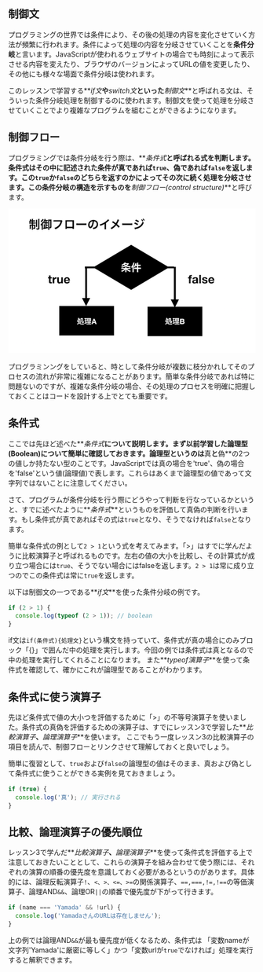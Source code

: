 ## 制御文

プログラミングの世界では条件により、その後の処理の内容を変化させていく方法が頻繁に行われます。条件によって処理の内容を分岐させていくことを**条件分岐**と言います。JavaScriptが使われるウェブサイトの場合でも時刻によって表示させる内容を変えたり、ブラウザのバージョンによってURLの値を変更したり、その他にも様々な場面で条件分岐は使われます。

このレッスンで学習する**_if文_**や**_switch文_**といった**_制御文_**と呼ばれる文は、そういった条件分岐処理を制御するのに使われます。制御文を使って処理を分岐させていくことでより複雑なプログラムを組むことができるようになります。

## 制御フロー

プログラミングでは条件分岐を行う際は、**_条件式_**と呼ばれる式を判断します。条件式はその中に記述された条件が真であれば`true`、偽であれば`false`を返します。この`true`か`false`のどちらを返すのかによってその次に続く処理を分岐させます。この条件分岐の構造を示すものを**_制御フロー(control structure)_**と呼びます。

![Flowchart image](./images/flow-image.png)

プログラミンングをしていると、時として条件分岐が複数に枝分かれしてそのプロセスの流れが非常に複雑になることがあります。簡単な条件分岐であれば特に問題ないのですが、複雑な条件分岐の場合、その処理のプロセスを明確に把握しておくことはコードを設計する上でとても重要です。


## 条件式

ここでは先ほど述べた**_条件式_**について説明します。まず以前学習した論理型(Boolean)について簡単に確認しておきます。論理型というのは**真**と**偽**の2つの値しか持たない型のことです。JavaScriptでは真の場合を'true'、偽の場合を'false'という値(論理値)で表します。これらはあくまで論理型の値であって文字列ではないことに注意してください。

さて、プログラムが条件分岐を行う際にどうやって判断を行なっているかというと、すでに述べたように**_条件式_**というものを評価して真偽の判断を行います。もし条件式が真であればその式は`true`となり、そうでなければ`false`となります。  

簡単な条件式の例として`2 > 1`という式を考えてみます。「>」はすでに学んだように比較演算子と呼ばれるものです。左右の値の大小を比較し、その計算式が成り立つ場合には`true`、そうでない場合にはfalseを返します。`2 > 1`は常に成り立つのでこの条件式は常に`true`を返します。

以下は制御文の一つである**_if文_**を使った条件分岐の例です。

```js
if (2 > 1) {
  console.log(typeof (2 > 1)); // boolean
}
```

if文は`if(条件式){処理文}`という構文を持っていて、条件式が真の場合にのみブロック「{}」で囲んだ中の処理を実行します。今回の例では条件式は真となるので中の処理を実行してくれることになります。
また**_typeof演算子_**を使って条件式を確認して、確かにこれが論理型であることがわかります。


## 条件式に使う演算子

先ほど条件式で値の大小つを評価するために「>」の不等号演算子を使いました。条件式の真偽を評価するための演算子は、すでにレッスン3で学習した**_比較演算子_**、**_論理演算子_**を使います。
ここでもう一度レッスン3の比較演算子の項目を読んで、制御フローとリンクさせて理解しておくと良いでしょう。

簡単に復習として、`true`および`false`の論理型の値はそのまま、真および偽として条件式に使うことができる実例を見ておきましょう。

```js
if (true) {
  console.log('真'); // 実行される
}
```

## 比較、論理演算子の優先順位

レッスン3で学んだ**_比較演算子_**、**_論理演算子_**を使って条件式を評価する上で注意しておきたいこととして、これらの演算子を組み合わせて使う際には、それぞれの演算の順番の優先度を意識しておく必要があるというのがあります。具体的には、論理反転演算子`!`、`<、>、<=、>=`の関係演算子、`==,===,!=,!==`の等価演算子、論理AND`&&`、論理OR`||`の順番で優先度が下がって行きます。
```js
if (name === 'Yamada' && !url) {
  console.log('YamadaさんのURLは存在しません');
}
```
上の例では論理AND`&&`が最も優先度が低くなるため、条件式は
「変数nameが文字列'Yamada'に厳密に等しく」かつ「変数urlが`true`でなければ」処理を実行すると解釈できます。
